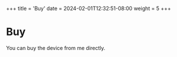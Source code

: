 +++
title = 'Buy'
date = 2024-02-01T12:32:51-08:00
weight = 5
+++

# Buy 

You can buy the device from me directly.
